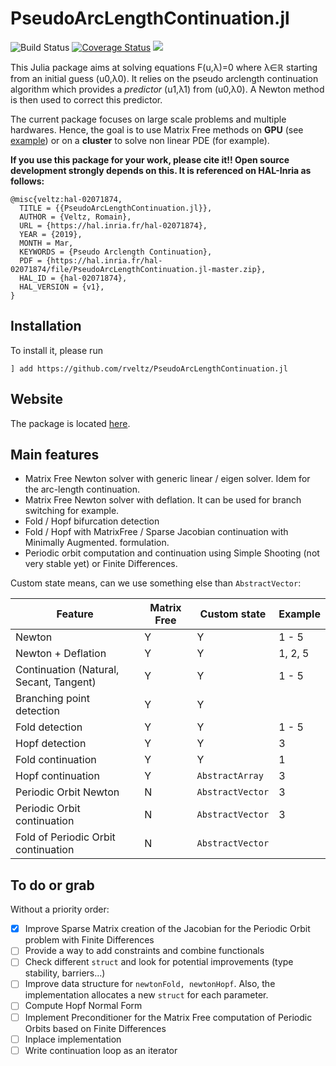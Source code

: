 # PseudoArcLengthContinuation.jl

![Build Status](https://travis-ci.com/rveltz/PseudoArcLengthContinuation.jl.svg?branch=master)
[![Coverage Status](https://coveralls.io/repos/github/rveltz/PseudoArcLengthContinuation.jl/badge.svg?branch=master)](https://coveralls.io/github/rveltz/PseudoArcLengthContinuation.jl?branch=master)
[![](https://img.shields.io/badge/docs-dev-blue.svg)](https://rveltz.github.io/PseudoArcLengthContinuation.jl/dev)

This Julia package aims at solving equations F(u,λ)=0 where λ∈ℝ starting from an initial guess (u0,λ0). It relies on the pseudo arclength continuation algorithm which provides a *predictor* (u1,λ1) from (u0,λ0). A Newton method is then used to correct this predictor.

The current package focuses on large scale problems and multiple hardwares. Hence, the goal is to use Matrix Free methods on **GPU** (see [example](https://rveltz.github.io/PseudoArcLengthContinuation.jl/dev/#Example-5:-the-Swift-Hohenberg-equation-on-the-GPU-1)) or on a **cluster** to solve non linear PDE (for example).

**If you use this package for your work, please cite it!! Open source development strongly depends on this. It is referenced on HAL-Inria as follows:**

```
@misc{veltz:hal-02071874,
  TITLE = {{PseudoArcLengthContinuation.jl}},
  AUTHOR = {Veltz, Romain},
  URL = {https://hal.inria.fr/hal-02071874},
  YEAR = {2019},
  MONTH = Mar,
  KEYWORDS = {Pseudo Arclength Continuation},
  PDF = {https://hal.inria.fr/hal-02071874/file/PseudoArcLengthContinuation.jl-master.zip},
  HAL_ID = {hal-02071874},
  HAL_VERSION = {v1},
}
```

## Installation 

To install it, please run

`] add https://github.com/rveltz/PseudoArcLengthContinuation.jl`

## Website

The package is located [here](https://github.com/rveltz/PseudoArcLengthContinuation.jl).

## Main features

- Matrix Free Newton solver with generic linear / eigen solver. Idem for the arc-length continuation.
- Matrix Free Newton solver with deflation. It can be used for branch switching for example.
- Fold / Hopf bifurcation detection
- Fold / Hopf with MatrixFree / Sparse Jacobian continuation with Minimally Augmented. formulation.
- Periodic orbit computation and continuation using Simple Shooting (not very stable yet) or Finite Differences.

Custom state means, can we use something else than `AbstractVector`:


|Feature|Matrix Free|Custom state| Example |
|---|---|---|---|
| Newton | Y | Y |1 - 5 |
| Newton + Deflation| Y | Y | 1, 2, 5|
| Continuation (Natural, Secant, Tangent) | Y | Y | 1 - 5 |
| Branching point detection | Y | Y |  |
| Fold detection | Y | Y | 1 - 5 |
| Hopf detection | Y | Y | 3 |
| Fold continuation | Y | Y | 1 |
| Hopf continuation | Y | `AbstractArray` | 3 |
| Periodic Orbit Newton | N | `AbstractVector` | 3 |
| Periodic Orbit continuation | N | `AbstractVector` | 3 |
| Fold of Periodic Orbit continuation | N | `AbstractVector` |  |

## To do or grab
Without a priority order:

- [x] Improve Sparse Matrix creation of the Jacobian for the Periodic Orbit problem with Finite Differences
- [ ] Provide a way to add constraints and combine functionals
- [ ] Check different `struct` and look for potential improvements (type stability, barriers...)
- [ ] Improve data structure for `newtonFold, newtonHopf`. Also, the implementation allocates a new `struct` for each parameter.
- [ ] Compute Hopf Normal Form
- [ ] Implement Preconditioner for the Matrix Free computation of Periodic Orbits based on Finite Differences
- [ ] Inplace implementation
- [ ] Write continuation loop as an iterator
